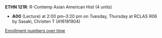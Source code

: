 **ETHN 121R**: R-Contemp Asian American Hist (4 units)

- **A00** (Lecture) at 2:00 pm–3:20 pm on Tuesday, Thursday at RCLAS R06 by Sasaki, Christen T (A16181904)

[Enrollment numbers over time](./ETHN121R.tsv)
